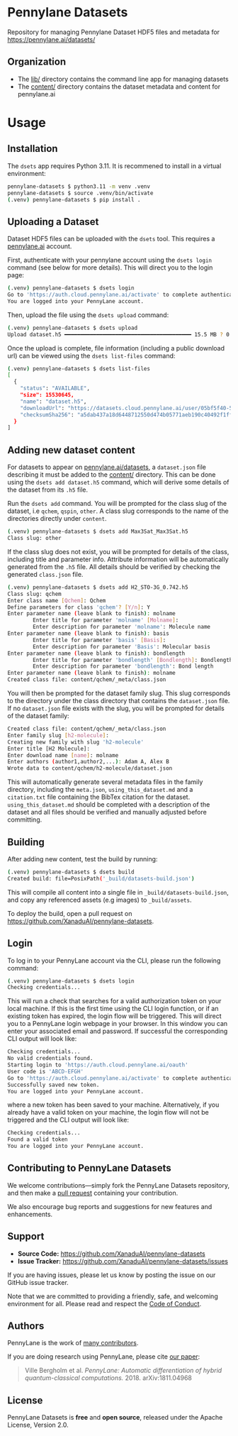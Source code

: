 # Pennylane Datasets

Repository for managing Pennylane Dataset HDF5 files and metadata for https://pennylane.ai/datasets/

## Organization

- The [lib/](lib/) directory contains the command line app for managing datasets
- The [content/](content/) directory contains the dataset metadata and content for pennylane.ai

# Usage

## Installation

The `dsets` app requires Python 3.11. It is recommened to install in a virtual
environment:

```bash
pennylane-datasets $ python3.11 -m venv .venv
pennylane-datasets $ source .venv/bin/activate
(.venv) pennylane-datasets $ pip install .
```

## Uploading a Dataset

Dataset HDF5 files can be uploaded with the `dsets` tool. This requires a [pennylane.ai](https://pennylane.ai/) account.

First, authenticate with your pennylane account using the `dsets login` command (see below for more details). This will
direct you to the login page:

```bash
(.venv) pennylane-datasets $ dsets login
Go to 'https://auth.cloud.pennylane.ai/activate' to complete authentication.
You are logged into your PennyLane account.
```

Then, upload the file using the `dsets upload` command:
```bash
(.venv) pennylane-datasets $ dsets upload 
Upload dataset.h5 ━━━━━━━━━━━━━━━━━━━━━━━━━━━━━━━━━━━━━━━━ 15.5 MB ? 0:00:02
```

Once the upload is complete, file information (including a public
download url) can be viewed using the `dsets list-files` command:
```bash
(.venv) pennylane-datasets $ dsets list-files
[
  {
    "status": "AVAILABLE",
    "size": 15530645,
    "name": "dataset.h5",
    "downloadUrl": "https://datasets.cloud.pennylane.ai/user/05bf5f40-5d95-4a19-9589-d2cb236ac9d0",
    "checksumSha256": "a5dab437a18d6448712550d474b05771aeb190c40492f1ffcc6f662c7c86a04d"
  }
]
```

## Adding new dataset content

For datasets to appear on [pennylane.ai/datasets](https://pennylane.ai/datasets), a `dataset.json` file describing it must
be added to the [content/](content) directory. This can be done using the `dsets add dataset.h5` command, which will derive some details
of the dataset from its `.h5` file.

Run the `dsets add` command. You will be prompted for the class slug of the dataset, i.e `qchem`, `qspin`, `other`. A class
slug corresponds to the name of the directories directly under `content`.

```bash
(.venv) pennylane-datasets $ dsets add Max3Sat_Max3Sat.h5
Class slug: other
```

If the class slug does not exist, you will be prompted for details of the class, including title and parameter info. Attribute
information will be automatically generated from the `.h5` file. All details should be verified by checking the generated
`class.json` file.

```bash
(.venv) pennylane-datasets $ dsets add H2_STO-3G_0.742.h5
Class slug: qchem
Enter class name [Qchem]: Qchem
Define parameters for class 'qchem'? [Y/n]: Y
Enter parameter name (leave blank to finish): molname
        Enter title for parameter 'molname' [Molname]: 
        Enter description for parameter 'molname': Molecule name
Enter parameter name (leave blank to finish): basis
        Enter title for parameter 'basis' [Basis]: 
        Enter description for parameter 'Basis': Molecular basis
Enter parameter name (leave blank to finish): bondlength
        Enter title for parameter 'bondlength' [Bondlength]: Bondlength
        Enter description for parameter 'bondlength': Bond length
Enter parameter name (leave blank to finish): molname 
Created class file: content/qchem/_meta/class.json
```

You will then be prompted for the dataset family slug. This slug corresponds to the directory under the class directory that contains the
`dataset.json` file. If no `dataset.json` file exists with the slug, you will be prompted for details of the dataset family:

```bash
Created class file: content/qchem/_meta/class.json
Enter family slug [h2-molecule]: 
Creating new family with slug 'h2-molecule'
Enter title [H2 Molecule]: 
Enter download name [name]: molname
Enter authors (author1,author2,...): Adam A, Alex B
Wrote data to content/qchem/h2-molecule/dataset.json
```

This will automatically generate several metadata files in the family directory, including the `meta.json`, `using_this_dataset.md` and a `citation.txt`
file containing the BibTex citation for the dataset. `using_this_dataset.md` should be completed with a description of the dataset and all files should be verified and manually adjusted before committing.

## Building

After adding new content, test the build by running:

```bash
(.venv) pennylane-datasets $ dsets build
Created build: file=PosixPath('_build/datasets-build.json')
```

This will compile all content into a single file in `_build/datasets-build.json`, and copy any referenced
assets (e.g images) to `_build/assets`.

To deploy the build, open a pull request on https://github.com/XanaduAI/pennylane-datasets.

## Login

To log in to your PennyLane account via the CLI, please run the following command:
 ```bash
(.venv) pennylane-datasets $ dsets login
Checking credentials...
```

This will run a check that searches for a valid authorization token on your local machine. If this is the first time using 
the CLI login function, or if an existing token has expired, the login flow will be triggered. This will direct you to a PennyLane login webpage in your browser. In this window you can enter your associated email and password. If successful
the corresponding CLI output will look like:

```bash
Checking credentials...
No valid credentials found.
Starting login to 'https://auth.cloud.pennylane.ai/oauth'
User code is 'ABCD-EFGH'
Go to 'https://auth.cloud.pennylane.ai/activate' to complete authentication.
Successfully saved new token.
You are logged into your PennyLane account.
```

where a new token has been saved to your machine. Alternatively, if you already have a valid token on your machine, the login
flow will not be triggered and the CLI output will look like:

```bash
Checking credentials...
Found a valid token
You are logged into your PennyLane account.
```

## Contributing to PennyLane Datasets

We welcome contributions—simply fork the PennyLane Datasets repository, and then make a [pull
request](https://help.github.com/articles/about-pull-requests/) containing your contribution.

We also encourage bug reports and suggestions for new features and enhancements.

## Support

- **Source Code:** https://github.com/XanaduAI/pennylane-datasets
- **Issue Tracker:** https://github.com/XanaduAI/pennylane-datasets/issues

If you are having issues, please let us know by posting the issue on our GitHub issue tracker.

Note that we are committed to providing a friendly, safe, and welcoming environment for all.
Please read and respect the [Code of Conduct](.github/CODE_OF_CONDUCT.md).

## Authors

PennyLane is the work of [many contributors](https://github.com/XanaduAI/pennylane-datasets/graphs/contributors).

If you are doing research using PennyLane, please cite [our paper](https://arxiv.org/abs/1811.04968):

> Ville Bergholm et al. *PennyLane: Automatic differentiation of hybrid quantum-classical
> computations.* 2018. arXiv:1811.04968

## License

PennyLane Datasets is **free** and **open source**, released under the Apache License, Version 2.0.
